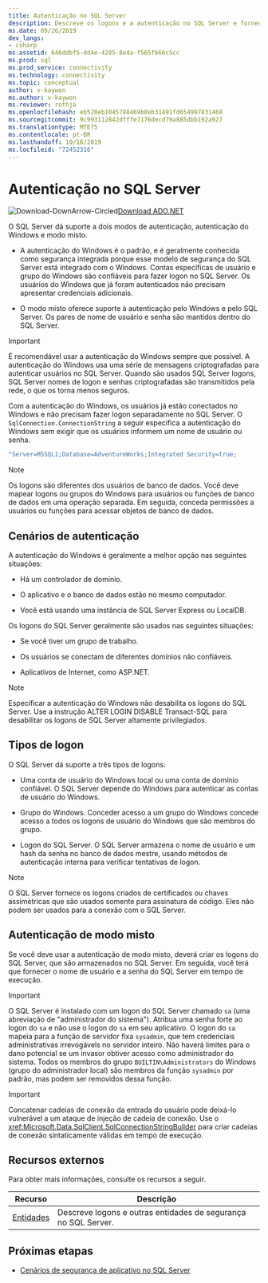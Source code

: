 ```yaml
---
title: Autenticação no SQL Server
description: Descreve os logons e a autenticação no SQL Server e fornece links para recursos adicionais.
ms.date: 09/26/2019
dev_langs:
- csharp
ms.assetid: 646ddbf5-dd4e-4285-8e4a-f565f666c5cc
ms.prod: sql
ms.prod_service: connectivity
ms.technology: connectivity
ms.topic: conceptual
author: v-kaywon
ms.author: v-kaywon
ms.reviewer: rothja
ms.openlocfilehash: eb528eb1045788469b0eb31491fd654997831468
ms.sourcegitcommit: 9c993112842dfffe7176decd79a885dbb192a927
ms.translationtype: MTE75
ms.contentlocale: pt-BR
ms.lasthandoff: 10/16/2019
ms.locfileid: "72452316"
---
```

# <a name="authentication-in-sql-server"></a>Autenticação no SQL Server

![Download-DownArrow-Circled](../../../ssdt/media/download.png)[Download ADO.NET](../../sql-connection-libraries.md#anchor-20-drivers-relational-access)

O SQL Server dá suporte a dois modos de autenticação, autenticação do Windows e modo misto.  
  
- A autenticação do Windows é o padrão, e é geralmente conhecida como segurança integrada porque esse modelo de segurança do SQL Server está integrado com o Windows. Contas específicas de usuário e grupo do Windows são confiáveis para fazer logon no SQL Server. Os usuários do Windows que já foram autenticados não precisam apresentar credenciais adicionais.  
  
- O modo misto oferece suporte à autenticação pelo Windows e pelo SQL Server. Os pares de nome de usuário e senha são mantidos dentro do SQL Server.  
  
> [!IMPORTANT]
> É recomendável usar a autenticação do Windows sempre que possível. A autenticação do Windows usa uma série de mensagens criptografadas para autenticar usuários no SQL Server. Quando são usados SQL Server logons, SQL Server nomes de logon e senhas criptografadas são transmitidos pela rede, o que os torna menos seguros.  
  
Com a autenticação do Windows, os usuários já estão conectados no Windows e não precisam fazer logon separadamente no SQL Server. O `SqlConnection.ConnectionString` a seguir especifica a autenticação do Windows sem exigir que os usuários informem um nome de usuário ou senha.  
  
```csharp
"Server=MSSQL1;Database=AdventureWorks;Integrated Security=true;  
```  
  
> [!NOTE]
> Os logons são diferentes dos usuários de banco de dados. Você deve mapear logons ou grupos do Windows para usuários ou funções de banco de dados em uma operação separada. Em seguida, conceda permissões a usuários ou funções para acessar objetos de banco de dados.  
  
## <a name="authentication-scenarios"></a>Cenários de autenticação  
A autenticação do Windows é geralmente a melhor opção nas seguintes situações:  
  
- Há um controlador de domínio.  
  
- O aplicativo e o banco de dados estão no mesmo computador.  
  
- Você está usando uma instância de SQL Server Express ou LocalDB.  
  
Os logons do SQL Server geralmente são usados nas seguintes situações:  
  
- Se você tiver um grupo de trabalho.  
  
- Os usuários se conectam de diferentes domínios não confiáveis.  
  
- Aplicativos de Internet, como ASP.NET.  
  
> [!NOTE]
> Especificar a autenticação do Windows não desabilita os logons do SQL Server. Use a instrução ALTER LOGIN DISABLE Transact-SQL para desabilitar os logons de SQL Server altamente privilegiados.  
  
## <a name="login-types"></a>Tipos de logon  
O SQL Server dá suporte a três tipos de logons:  
  
- Uma conta de usuário do Windows local ou uma conta de domínio confiável. O SQL Server depende do Windows para autenticar as contas de usuário do Windows.  
  
- Grupo do Windows. Conceder acesso a um grupo do Windows concede acesso a todos os logons de usuário do Windows que são membros do grupo.  
  
- Logon do SQL Server. O SQL Server armazena o nome de usuário e um hash da senha no banco de dados mestre, usando métodos de autenticação interna para verificar tentativas de logon.  
  
> [!NOTE]
> O SQL Server fornece os logons criados de certificados ou chaves assimétricas que são usados somente para assinatura de código. Eles não podem ser usados para a conexão com o SQL Server.  
  
## <a name="mixed-mode-authentication"></a>Autenticação de modo misto  
Se você deve usar a autenticação de modo misto, deverá criar os logons do SQL Server, que são armazenados no SQL Server. Em seguida, você terá que fornecer o nome de usuário e a senha do SQL Server em tempo de execução.  
  
> [!IMPORTANT]
> O SQL Server é instalado com um logon do SQL Server chamado `sa` (uma abreviação de "administrador do sistema"). Atribua uma senha forte ao logon do `sa` e não use o logon do `sa` em seu aplicativo. O logon do `sa` mapeia para a função de servidor fixa `sysadmin`, que tem credenciais administrativas irrevogávels no servidor inteiro. Não haverá limites para o dano potencial se um invasor obtiver acesso como administrador do sistema. Todos os membros do grupo `BUILTIN\Administrators` do Windows (grupo do administrador local) são membros da função `sysadmin` por padrão, mas podem ser removidos dessa função.  
  
> [!IMPORTANT]
> Concatenar cadeias de conexão da entrada do usuário pode deixá-lo vulnerável a um ataque de injeção de cadeia de conexão. Use o <xref:Microsoft.Data.SqlClient.SqlConnectionStringBuilder> para criar cadeias de conexão sintaticamente válidas em tempo de execução. 
  
## <a name="external-resources"></a>Recursos externos  
Para obter mais informações, consulte os recursos a seguir.  
  
|Recurso|Descrição|  
|--------------|-----------------|  
|[Entidades](../../../relational-databases/security/authentication-access/principals-database-engine.md)|Descreve logons e outras entidades de segurança no SQL Server.|  
  
## <a name="next-steps"></a>Próximas etapas
- [Cenários de segurança de aplicativo no SQL Server](application-security-scenarios-sql-server.md)
